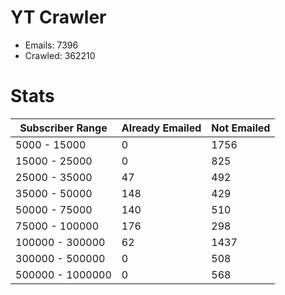 # YT Crawler
- Emails: 7396
- Crawled: 362210

# Stats
| Subscriber Range  | Already Emailed | Not Emailed |
|-------|-------|-------|
| 5000 - 15000 | 0 | 1756 |
| 15000 - 25000 | 0 | 825 |
| 25000 - 35000 | 47 | 492 |
| 35000 - 50000 | 148 | 429 |
| 50000 - 75000 | 140 | 510 |
| 75000 - 100000 | 176 | 298 |
| 100000 - 300000 | 62 | 1437 |
| 300000 - 500000 | 0 | 508 |
| 500000 - 1000000 | 0 | 568 |
